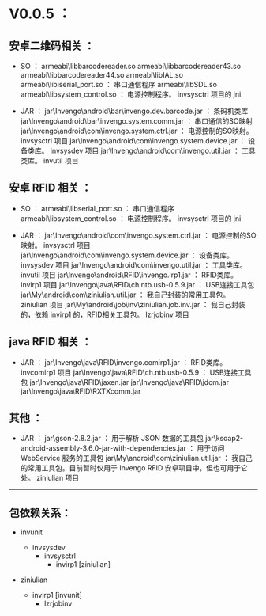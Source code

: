 ﻿V0.0.5 ：
=====

安卓二维码相关 ：
----

- SO ：
	armeabi\libbarcodereader.so
	armeabi\libbarcodereader43.so
	armeabi\libbarcodereader44.so
	armeabi\libIAL.so
	armeabi\libiserial_port.so ： 串口通信程序
	armeabi\libSDL.so
	armeabi\libsystem_control.so ： 电源控制程序。 invsysctrl 项目的 jni

- JAR ：
	jar\Invengo\android\bar\invengo.dev.barcode.jar ： 条码机类库
	jar\Invengo\android\bar\invengo.system.comm.jar ： 串口通信的SO映射
	jar\Invengo\android\com\invengo.system.ctrl.jar ： 电源控制的SO映射。 invsysctrl 项目
	jar\Invengo\android\com\invengo.system.device.jar ： 设备类库。 invsysdev 项目
	jar\Invengo\android\com\invengo.util.jar ： 工具类库。 invutil 项目

安卓 RFID 相关 ：
----

- SO ：
	armeabi\libserial_port.so ： 串口通信程序
	armeabi\libsystem_control.so ： 电源控制程序。 invsysctrl 项目的 jni

- JAR ：
	jar\Invengo\android\com\invengo.system.ctrl.jar ： 电源控制的SO映射。 invsysctrl 项目
	jar\Invengo\android\com\invengo.system.device.jar ： 设备类库。 invsysdev 项目
	jar\Invengo\android\com\invengo.util.jar ： 工具类库。 invutil 项目
	jar\Invengo\android\RFID\invengo.irp1.jar ： RFID类库。 invirp1 项目
	jar\Invengo\java\RFID\ch.ntb.usb-0.5.9.jar ： USB连接工具包
	jar\My\android\com\ziniulian.util.jar ： 我自己封装的常用工具包。 ziniulian 项目
	jar\My\android\job\inv\ziniulian.job.inv.jar ： 我自己封装的，依赖 invirp1 的，RFID相关工具包。 lzrjobinv 项目

java RFID 相关 ：
----

- JAR ：
	jar\Invengo\java\RFID\invengo.comirp1.jar ： RFID类库。 invcomirp1 项目
	jar\Invengo\java\RFID\ch.ntb.usb-0.5.9 ： USB连接工具包
	jar\Invengo\java\RFID\jaxen.jar
	jar\Invengo\java\RFID\jdom.jar
	jar\Invengo\java\RFID\RXTXcomm.jar

其他 ：
----

- JAR ：
	jar\gson-2.8.2.jar ： 用于解析 JSON 数据的工具包
	jar\ksoap2-android-assembly-3.6.0-jar-with-dependencies.jar ： 用于访问 WebService 服务的工具包
	jar\My\android\com\ziniulian.util.jar ： 我自己的常用工具包。目前暂时仅用于 Invengo RFID 安卓项目中，但也可用于它处。 ziniulian 项目

****

包依赖关系：
----

- invunit
	- invsysdev
		- invsysctrl
			- invirp1 [ziniulian]

- ziniulian
	- invirp1 [invunit]
		- lzrjobinv
